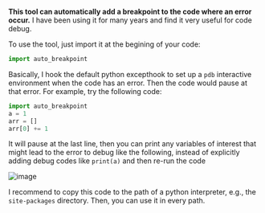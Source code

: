 **This tool can automatically add a breakpoint to the code where an error occur.** I have been using it for many years and find it very useful for code debug.

To use the tool, just import it at the begining of your code:
```python
import auto_breakpoint
```
Basically, I hook the default python excepthook to set up a `pdb` interactive environment when the code has an error. Then the code would pause at that error. For example, try the following code:
```python
import auto_breakpoint
a = 1
arr = []
arr[0] += 1
```
It will pause at the last line, then you can print any variables of interest that might lead to the error to debug like the following, instead of explicitly adding debug codes like `print(a)` and then re-run the code

![image](https://github.com/changmenseng/auto_breakpoint/assets/60961806/84ee54fa-27e9-4257-933e-dc0f385dbf35)

I recommend to copy this code to the path of a python interpreter, e.g., the `site-packages` directory. Then, you can use it in every path.
